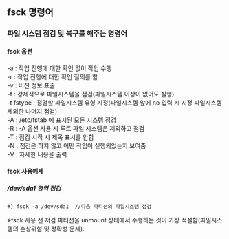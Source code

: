 ## fsck 명령어
### 파일 시스템 점검 및 복구를 해주는 명령어
#### fsck 옵션
-a : 작업 진행에 대한 확인 없이 작업 수행  
-r : 작업 진행에 대한 확인 질의를 함  
-v : 버전 정보 표출  
-f : 강제적으로 파일시스템을 점검(파일시스템 이상이 없어도 실행)  
-t fstype : 점검할 파일시스템 유형 지정(파일시스템 앞에 no 입력 시 지정 파일시스템 제외한 나머지 점검)  
-A : /etc/fstab 에 표시된 모든 시스템 점검  
-R : -A 옵션 사용 시 루트 파일 시스템은 제외하고 점검  
-T : 점검 시작 시 제목 표시를 안함  
-N : 점검은 하지 않고 어떤 작업이 실행되었는지 보여줌  
-V : 자세한 내용을 출력  

#### fsck 사용예제
##### /dev/sda1 영역 점검
```
#] fsck -a /dev/sda1  //다음 파티션의 파일시스템 점검
```

※fsck 사용 전 저검 파티션을 unmount 상태에서 수행하는 것이 가장 적절함(파일시스템의 손상위험 및 정확성 문제).
